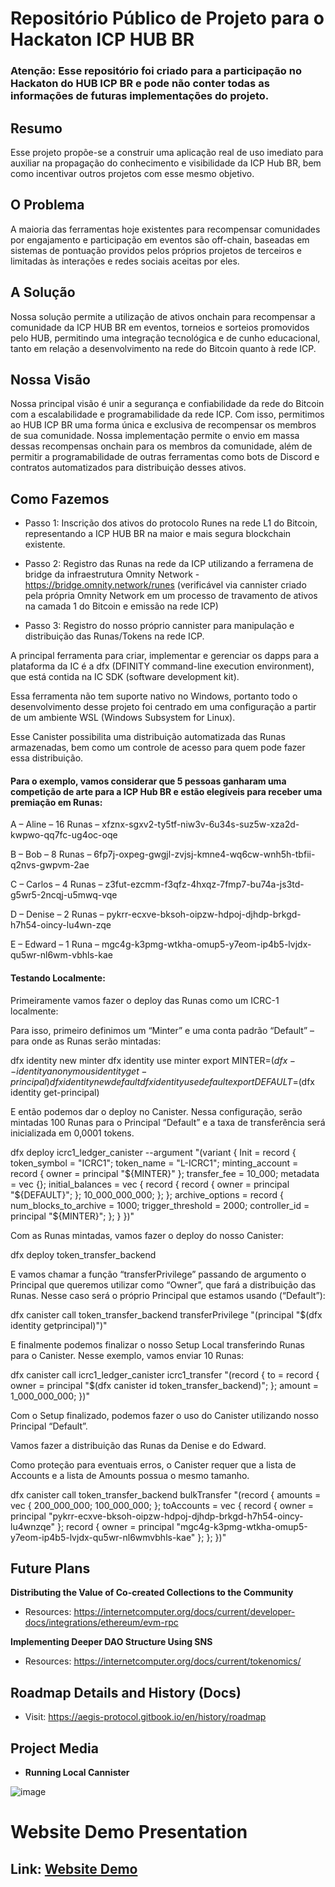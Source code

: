 
# Repositório Público de Projeto para o Hackaton ICP HUB BR

### Atenção: Esse repositório foi criado para a participação no Hackaton do HUB ICP BR e pode não conter todas as informações de futuras implementações do projeto.

## Resumo

Esse projeto propõe-se a construir uma aplicação real de uso imediato para auxiliar na propagação do conhecimento e visibilidade da ICP Hub BR, bem como incentivar outros projetos com esse mesmo objetivo.

## O Problema

A maioria das ferramentas hoje existentes para recompensar comunidades por engajamento e participação em eventos são off-chain, baseadas em sistemas de pontuação providos pelos próprios projetos de terceiros e limitadas às interações e redes sociais aceitas por eles.

## A Solução

Nossa solução permite a utilização de ativos onchain para recompensar a comunidade da ICP HUB BR em eventos, torneios e sorteios promovidos pelo HUB, permitindo uma integração tecnológica e de cunho educacional, tanto em relação a desenvolvimento na rede do Bitcoin quanto à rede ICP.

## Nossa Visão

Nossa principal visão é unir a segurança e confiabilidade da rede do Bitcoin com a escalabilidade e programabilidade da rede ICP. Com isso, permitimos ao HUB ICP BR uma forma única e exclusiva de recompensar os membros de sua comunidade. Nossa implementação permite o envio em massa dessas recompensas onchain para os membros da comunidade, além de permitir a programabilidade de outras ferramentas como bots de Discord e contratos automatizados para distribuição desses ativos.

## Como Fazemos 

- Passo 1: Inscrição dos ativos do protocolo Runes na rede L1 do Bitcoin, representando a ICP HUB BR na maior e mais segura blockchain existente.

- Passo 2: Registro das Runas na rede da ICP utilizando a ferramena de bridge da infraestrutura Omnity Network - https://bridge.omnity.network/runes 
(verificável via cannister criado pela própria Omnity Network em um processo de travamento de ativos na camada 1 do Bitcoin e emissão na rede ICP)

- Passo 3: Registro do nosso próprio cannister para manipulação e distribuição das Runas/Tokens na rede ICP.

A principal ferramenta para criar, implementar e gerenciar os dapps para a plataforma da IC é a dfx (DFINITY command-line execution environment), que está contida na IC SDK (software
development kit). 

Essa ferramenta não tem suporte nativo no Windows, portanto todo o desenvolvimento desse projeto foi centrado em uma configuração a partir de um ambiente WSL (Windows Subsystem for Linux).

Esse Canister possibilita uma distribuição automatizada das Runas armazenadas, bem como um controle de acesso para quem pode fazer essa distribuição.

#### Para o exemplo, vamos considerar que 5 pessoas ganharam uma competição de arte para a ICP Hub BR e estão elegíveis para receber uma premiação em Runas:

A – Aline – 16 Runas – xfznx-sgxv2-ty5tf-niw3v-6u34s-suz5w-xza2d-kwpwo-qq7fc-ug4oc-oqe

B – Bob – 8 Runas – 6fp7j-oxpeg-gwgjl-zvjsj-kmne4-wq6cw-wnh5h-tbfii-q2nvs-gwpvm-2ae

C – Carlos – 4 Runas – z3fut-ezcmm-f3qfz-4hxqz-7fmp7-bu74a-js3td-g5wr5-2ncqj-u5mwq-vqe

D – Denise – 2 Runas – pykrr-ecxve-bksoh-oipzw-hdpoj-djhdp-brkgd-h7h54-oincy-lu4wn-zqe

E – Edward – 1 Runa – mgc4g-k3pmg-wtkha-omup5-y7eom-ip4b5-lvjdx-qu5wr-nl6wm-vbhls-kae

#### Testando Localmente:

Primeiramente vamos fazer o deploy das Runas como um ICRC-1 localmente:

Para isso, primeiro definimos um “Minter” e uma conta padrão “Default” – para onde as Runas serão mintadas:

dfx identity new minter
dfx identity use minter
export MINTER=$(dfx --identity anonymous identity get-principal)
dfx identity new default
dfx identity use default
export DEFAULT=$(dfx identity get-principal)

E então podemos dar o deploy no Canister. Nessa configuração, serão mintadas 100 Runas para o
Principal “Default” e a taxa de transferência será inicializada em 0,0001 tokens.

dfx deploy icrc1_ledger_canister --argument "(variant { Init =
record {
 token_symbol = \"ICRC1\";
 token_name = \"L-ICRC1\";
 minting_account = record { owner = principal \"${MINTER}\" };
 transfer_fee = 10_000;
 metadata = vec {};
 initial_balances = vec { record { record { owner = principal \"${DEFAULT}\"; };
10_000_000_000; }; };
 archive_options = record {
 num_blocks_to_archive = 1000;
 trigger_threshold = 2000;
 controller_id = principal \"${MINTER}\";
 };
 }
})"

Com as Runas mintadas, vamos fazer o deploy do nosso Canister:

dfx deploy token_transfer_backend

E vamos chamar a função “transferPrivilege” passando de argumento o Principal que queremos
utilizar como “Owner”, que fará a distribuição das Runas. Nesse caso será o próprio Principal que
estamos usando (“Default”):

dfx canister call token_transfer_backend transferPrivilege "(principal \"$(dfx identity getprincipal)\")"

E finalmente podemos finalizar o nosso Setup Local transferindo Runas para o Canister. 
Nesse exemplo, vamos enviar 10 Runas:

dfx canister call icrc1_ledger_canister icrc1_transfer "(record {
 to = record {
 owner = principal \"$(dfx canister id token_transfer_backend)\";
 };
 amount = 1_000_000_000;
})"

Com o Setup finalizado, podemos fazer o uso do Canister utilizando nosso Principal “Default”.

Vamos fazer a distribuição das Runas da Denise e do Edward.

Como proteção para eventuais erros, o Canister requer que a lista de Accounts e a lista de Amounts
possua o mesmo tamanho.

dfx canister call token_transfer_backend bulkTransfer "(record {
 amounts = vec {
 200_000_000;
 100_000_000;
 };
 toAccounts = vec {
 record { owner = principal \"pykrr-ecxve-bksoh-oipzw-hdpoj-djhdp-brkgd-h7h54-oincy-lu4wnzqe\" };
 record { owner = principal \"mgc4g-k3pmg-wtkha-omup5-y7eom-ip4b5-lvjdx-qu5wr-nl6wmvbhls-kae\" };
 };
})"

## Future Plans

**Distributing the Value of Co-created Collections to the Community**

- Resources: https://internetcomputer.org/docs/current/developer-docs/integrations/ethereum/evm-rpc

**Implementing Deeper DAO Structure Using SNS**

- Resources: https://internetcomputer.org/docs/current/tokenomics/

## Roadmap Details and History (Docs)

- Visit: https://aegis-protocol.gitbook.io/en/history/roadmap

## Project Media

- **Running Local Cannister**

![image](https://github.com/user-attachments/assets/65cfff03-8eea-46bf-92f4-a553d8be793a)

# **Website Demo Presentation**

## Link: [Website Demo](https://drive.google.com/file/d/1wQHYSEBa-bBeWwsc6JkYz_Ah56QBTijB/view?usp=sharing)

  
